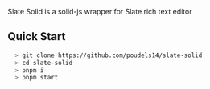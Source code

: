 Slate Solid is a solid-js wrapper for Slate rich text editor

## Quick Start
```sh
  > git clone https://github.com/poudels14/slate-solid
  > cd slate-solid
  > pnpm i
  > pnpm start
```